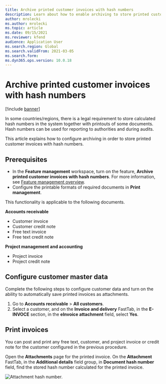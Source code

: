 ```yaml
---
title: Archive printed customer invoices with hash numbers
description: Learn about how to enable archiving to store printed customer invoices with hash numbers, including prerequisites and an outline on configuring customer master data.
author: mrolecki
ms.author: mrolecki
ms.topic: article
ms.date: 09/15/2021
ms.reviewer: kfend
audience: Application User
ms.search.region: Global
ms.search.validFrom: 2021-03-05
ms.search.form:
ms.dyn365.ops.version: 10.0.18
---
```


# Archive printed customer invoices with hash numbers

[!include [banner](../includes/banner.md)]

In some countries/regions, there is a legal requirement to store calculated hash numbers in the system together with printouts of some documents. Hash numbers can be used for reporting to authorities and during audits.

This article explains how to configure archiving in order to store printed customer invoices with hash numbers.

## Prerequisites

- In the **Feature management** workspace, turn on the feature, **Archive printed customer invoices with hash numbers**. For more information, see [Feature management overview](../../fin-ops-core/fin-ops/get-started/feature-management/feature-management-overview.md).
- Configure the printable formats of required documents in **Print management**.

This functionality is applicable to the following documents.

**Accounts receivable**
- Customer invoice
- Customer credit note
- Free text invoice
- Free text credit note

**Project management and accounting**
- Project invoice
- Project credit note

## Configure customer master data
Complete the following steps to configure customer data and turn on the ability to automatically save printed invoices as attachments.

1. Go to **Accounts receivable** > **All customers**. 
2. Select a customer, and on the **Invoice and delivery** FastTab, in the **E-INVOCE** section, in the **eInvoice attachment** field, select **Yes**.

## Print invoices
You can post and print any free text, customer, and project invoice or credit note for the customer configured in the previous procedure.

Open the **Attachments** page for the printed invoice. On the **Attachment** FastTab, in the **Additional details** field group, in **Document hash number** field, find the stored hash number calculated for the printed invoice.

![Attachment hash number.](media/attach-hash-num.jpg)

